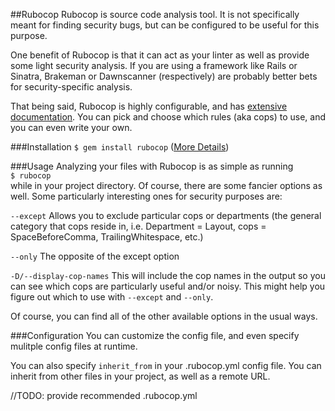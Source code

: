 ##Rubocop
Rubocop is source code analysis tool. It is not specifically meant for finding security bugs, but can be configured to be useful for this purpose.  

One benefit of Rubocop is that it can act as your linter as well as provide some light security analysis. If you are using a framework like Rails or Sinatra, Brakeman or Dawnscanner (respectively) are probably better bets for security-specific analysis. 

That being said, Rubocop is highly configurable, and has [extensive documentation](https://rubocop.readthedocs.io/en/latest/). You can pick and choose which rules (aka cops) to use, and you can even write your own. 

###Installation
`$ gem install rubocop` ([More Details](https://rubocop.readthedocs.io/en/latest/installation/))

###Usage
Analyzing your files with Rubocop is as simple as running  
`$ rubocop`  
while in your project directory. Of course, there are some fancier options as well. Some particularly interesting ones for security purposes are:  

`--except`  Allows you to exclude particular cops or departments (the general category that cops reside in, i.e. Department = Layout, cops = SpaceBeforeComma, TrailingWhitespace, etc.)

`--only`  The opposite of the except option

`-D/--display-cop-names`  This will include the cop names in the output so you can see which cops are particularly useful and/or noisy. This might help you figure out which to use with `--except` and `--only`. 

Of course, you can find all of the other available options in the usual ways.

###Configuration
You can customize the config file, and even specify mulitple config files at runtime.  

You can also specify `inherit_from` in your .rubocop.yml config file. You can inherit from other files in your project, as well as a remote URL. 

//TODO: provide recommended .rubocop.yml